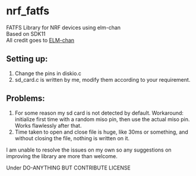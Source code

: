 # nrf_fatfs
FATFS Library for NRF devices  using elm-chan<br>
Based on SDK11<br>
All credit goes to [ELM-chan](http://elm-chan.org/fsw/ff/00index_e.html)

## Setting up:
1. Change the pins in diskio.c<br>
2. sd_card.c is written by me, modify them according to your requirement.

## Problems:
1. For some reason my sd card is not detected by default. Workaround: initialize first time with a random miso pin, then use the actual miso pin. Works flawlessly after that.
2. Time taken to open and close file is huge, like 30ms or something, and without closing the file, nothing is written on it.

I am unable to resolve the issues on my own so any suggestions on improving the library are more than welcome.

Under DO-ANYTHING BUT CONTRIBUTE LICENSE
